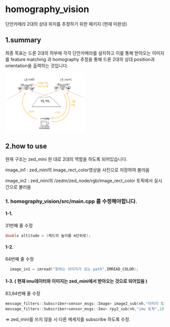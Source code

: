 # homography_vision
단안카메라 2대의 상대 위치를 추정하기 위한 패키지 (현재 미완성)

## 1.summary
최종 목표는 드론 2대의 하부에 각각 단안카메라를 설치하고
이를 통해 받아오는 이미지를 feature matching 과 homography 추정을 통해
드론 2대의 상대 position과 orientation을 출력하는 것입니다.

<img src="./image/image0.png" width="50%"></img>

## 2.how to use
현재 구조는 zed_mini 한 대로 2대의 역할을 하도록 되어있습니다. 

image_in1 : zed_mini의 image_rect_color영상을 사진으로 저장하여 불러옴

image_in2 : zed_mini의 /zedm/zed_node/rgb/image_rect_color 토픽에서 실시간으로 불러옴


### 1. homography_vision/src/main.cpp 를 수정해야합니다.
  #### 1-1.
  31번째 줄 수정
  ``` cpp
  double altitude = (제드의 높이를 m단위로);
  ```
  #### 1-2.
  64번째 줄 수정
  ``` cpp
    image_in1 = imread("원하는 이미지가 있는 path",IMREAD_COLOR);
  ```
  #### 1-3. ( 현재 imu데이터와 이미지는 zed_mini에서 받아오는 것으로 되어있음 )
  83,84번째 줄 수정 
  ``` cpp
  message_filters::Subscriber<sensor_msgs::Image> image2_sub(nh,"이미지 토픽",10);
  message_filters::Subscriber<sensor_msgs::Imu> rpy2_sub(nh,"imu 토픽",10);
  ```
  => zed_mini를 쓰지 않을 시 다른 메세지를 subscribe 하도록 수정.
